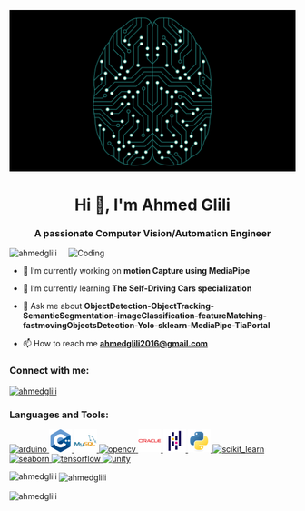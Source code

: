 [![MasterHead](https://raw.githubusercontent.com/san99tiago/ML_BASICS/master/assets/GIF_MachineLearning.gif)](https://github.com/AhmedGlili)
<h1 align="center">Hi 👋, I'm Ahmed Glili</h1>
<h3 align="center">A passionate Computer Vision/Automation Engineer</h3>
<img align="right" alt="Coding" width="400" src="https://cdn.dribbble.com/users/1162077/screenshots/3848914/programmer.gif")>
	
<p align="left"> <img src="https://komarev.com/ghpvc/?username=ahmedglili&label=Profile%20views&color=0e75b6&style=flat" alt="ahmedglili" /> </p>

- 🔭 I’m currently working on **motion Capture using MediaPipe**

- 🌱 I’m currently learning **The Self-Driving Cars specialization**

- 💬 Ask me about **ObjectDetection-ObjectTracking-SemanticSegmentation-imageClassification-featureMatching-fastmovingObjectsDetection-Yolo-sklearn-MediaPipe-TiaPortal**

- 📫 How to reach me **ahmedglili2016@gmail.com**

<h3 align="left">Connect with me:</h3>
<p align="left">
<a href="https://linkedin.com/in/ahmedglili" target="blank"><img align="center" src="https://raw.githubusercontent.com/rahuldkjain/github-profile-readme-generator/master/src/images/icons/Social/linked-in-alt.svg" alt="ahmedglili" height="30" width="40" /></a>
</p>

<h3 align="left">Languages and Tools:</h3>
<p align="left"> <a href="https://www.arduino.cc/" target="_blank" rel="noreferrer"> <img src="https://cdn.worldvectorlogo.com/logos/arduino-1.svg" alt="arduino" width="40" height="40"/> </a> <a href="https://www.w3schools.com/cpp/" target="_blank" rel="noreferrer"> <img src="https://raw.githubusercontent.com/devicons/devicon/master/icons/cplusplus/cplusplus-original.svg" alt="cplusplus" width="40" height="40"/> </a> <a href="https://www.mysql.com/" target="_blank" rel="noreferrer"> <img src="https://raw.githubusercontent.com/devicons/devicon/master/icons/mysql/mysql-original-wordmark.svg" alt="mysql" width="40" height="40"/> </a> <a href="https://opencv.org/" target="_blank" rel="noreferrer"> <img src="https://www.vectorlogo.zone/logos/opencv/opencv-icon.svg" alt="opencv" width="40" height="40"/> </a> <a href="https://www.oracle.com/" target="_blank" rel="noreferrer"> <img src="https://raw.githubusercontent.com/devicons/devicon/master/icons/oracle/oracle-original.svg" alt="oracle" width="40" height="40"/> </a> <a href="https://pandas.pydata.org/" target="_blank" rel="noreferrer"> <img src="https://raw.githubusercontent.com/devicons/devicon/2ae2a900d2f041da66e950e4d48052658d850630/icons/pandas/pandas-original.svg" alt="pandas" width="40" height="40"/> </a> <a href="https://www.python.org" target="_blank" rel="noreferrer"> <img src="https://raw.githubusercontent.com/devicons/devicon/master/icons/python/python-original.svg" alt="python" width="40" height="40"/> </a> <a href="https://scikit-learn.org/" target="_blank" rel="noreferrer"> <img src="https://upload.wikimedia.org/wikipedia/commons/0/05/Scikit_learn_logo_small.svg" alt="scikit_learn" width="40" height="40"/> </a> <a href="https://seaborn.pydata.org/" target="_blank" rel="noreferrer"> <img src="https://seaborn.pydata.org/_images/logo-mark-lightbg.svg" alt="seaborn" width="40" height="40"/> </a> <a href="https://www.tensorflow.org" target="_blank" rel="noreferrer"> <img src="https://www.vectorlogo.zone/logos/tensorflow/tensorflow-icon.svg" alt="tensorflow" width="40" height="40"/> </a> <a href="https://unity.com/" target="_blank" rel="noreferrer"> <img src="https://www.vectorlogo.zone/logos/unity3d/unity3d-icon.svg" alt="unity" width="40" height="40"/> </a> </p>

<p><img align="left" src="https://github-readme-stats.vercel.app/api/top-langs?username=ahmedglili&show_icons=true&locale=en&layout=compact" alt="ahmedglili" /></p>

<p>&nbsp;<img align="center" src="https://github-readme-stats.vercel.app/api?username=ahmedglili&show_icons=true&locale=en" alt="ahmedglili" /></p>

<p><img align="center" src="https://github-readme-streak-stats.herokuapp.com/?user=ahmedglili&" alt="ahmedglili" /></p>
